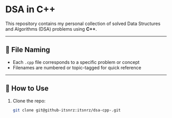 # DSA in C++

This repository contains my personal collection of solved Data Structures and Algorithms (DSA) problems using **C++**.


---

## 📂 File Naming

- Each `.cpp` file corresponds to a specific problem or concept
- Filenames are numbered or topic-tagged for quick reference


---

## 🔧 How to Use

1. Clone the repo:
   ```bash
   git clone git@github-itsnrz:itsnrz/dsa-cpp-.git
